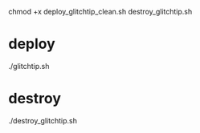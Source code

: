 chmod +x deploy_glitchtip_clean.sh destroy_glitchtip.sh

# deploy
./glitchtip.sh

# destroy
./destroy_glitchtip.sh
